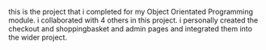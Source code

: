 this is the project that i completed for my Object Orientated Programming module. i collaborated with 4 others in this project. i personally created the checkout and shoppingbasket and admin pages and integrated them into the wider project.
